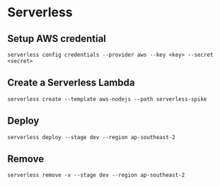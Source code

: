 Serverless
=================================================

Setup AWS credential
--------------------
```
serverless config credentials --provider aws --key <key> --secret <secret>
```

Create a Serverless Lambda
--------------------------
```
serverless create --template aws-nodejs --path serverless-spike
```

Deploy
------
```
serverless deploy --stage dev --region ap-southeast-2
```

Remove
------
```
serverless remove -v --stage dev --region ap-southeast-2
```